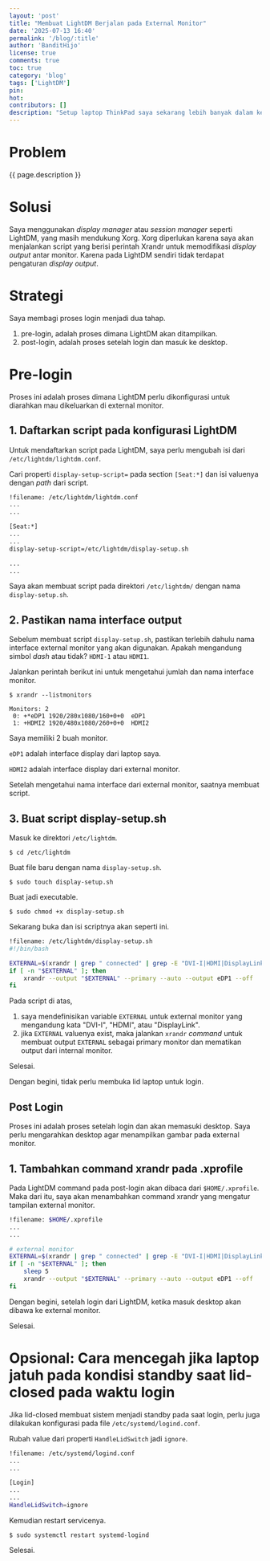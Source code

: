 ```yaml
---
layout: 'post'
title: "Membuat LightDM Berjalan pada External Monitor"
date: '2025-07-13 16:40'
permalink: '/blog/:title'
author: 'BanditHijo'
license: true
comments: true
toc: true
category: 'blog'
tags: ['LightDM']
pin:
hot:
contributors: []
description: "Setup laptop ThinkPad saya sekarang lebih banyak dalam keadaan lid-closed (layar tertutup). Secara default, LightDM akan ditampilkan pada primary monitor, karena laptop saya dalam keadaan tertutup, saya ingin menampilkannya pada external monitor. Sehingga lid akan tetap menutup ketika login."
---
```


# Problem

{{ page.description }}


# Solusi

Saya menggunakan *display manager* atau *session manager* seperti LightDM, yang masih mendukung Xorg. Xorg diperlukan karena saya akan menjalankan script yang berisi perintah Xrandr untuk memodifikasi *display output* antar monitor. Karena pada LightDM sendiri tidak terdapat pengaturan *display output*.

# Strategi

Saya membagi proses login menjadi dua tahap.

1. pre-login, adalah proses dimana LightDM akan ditampilkan.
2. post-login, adalah proses setelah login dan masuk ke desktop.


# Pre-login

Proses ini adalah proses dimana LightDM perlu dikonfigurasi untuk diarahkan mau dikeluarkan di external monitor.


## 1. Daftarkan script pada konfigurasi LightDM

Untuk mendaftarkan script pada LightDM, saya perlu mengubah isi dari `/etc/lightdm/lightdm.conf`.

Cari properti `display-setup-script=` pada section `[Seat:*]` dan isi valuenya dengan *path* dari script.

```bash
!filename: /etc/lightdm/lightdm.conf
...
...

[Seat:*]
...
...
display-setup-script=/etc/lightdm/display-setup.sh

...
...
```

Saya akan membuat script pada direktori `/etc/lightdm/` dengan nama `display-setup.sh`.


## 2. Pastikan nama interface output

Sebelum membuat script `display-setup.sh`, pastikan terlebih dahulu nama interface external monitor yang akan digunakan. Apakah mengandung simbol *dash* atau tidak? `HDMI-1` atau `HDMI1`.

Jalankan perintah berikut ini untuk mengetahui jumlah dan nama interface monitor.

```
$ xrandr --listmonitors
```

```
Monitors: 2
 0: +*eDP1 1920/280x1080/160+0+0  eDP1
 1: +HDMI2 1920/480x1080/260+0+0  HDMI2
```

Saya memiliki 2 buah monitor.

`eDP1` adalah interface display dari laptop saya.

`HDMI2` adalah interface display dari external monitor.

Setelah mengetahui nama interface dari external monitor, saatnya membuat script.


## 3. Buat script display-setup.sh

Masuk ke direktori `/etc/lightdm`.

```
$ cd /etc/lightdm
```

Buat file baru dengan nama `display-setup.sh`.

```
$ sudo touch display-setup.sh
```

Buat jadi executable.

```
$ sudo chmod +x display-setup.sh
```

Sekarang buka dan isi scriptnya akan seperti ini.

```bash
!filename: /etc/lightdm/display-setup.sh
#!/bin/bash

EXTERNAL=$(xrandr | grep " connected" | grep -E "DVI-I|HDMI|DisplayLink" | cut -d" " -f1 | head -n1)
if [ -n "$EXTERNAL" ]; then
    xrandr --output "$EXTERNAL" --primary --auto --output eDP1 --off
fi
```

Pada script di atas,

1. saya mendefinisikan variable `EXTERNAL` untuk external monitor yang mengandung kata "DVI-I", "HDMI", atau "DisplayLink".
2. jika `EXTERNAL` valuenya exist, maka jalankan `xrandr` *command* untuk membuat output `EXTERNAL` sebagai primary monitor dan mematikan output dari internal monitor.

Selesai.

Dengan begini, tidak perlu membuka lid laptop untuk login.


## Post Login

Proses ini adalah proses setelah login dan akan memasuki desktop. Saya perlu mengarahkan desktop agar menampilkan gambar pada external monitor.


## 1. Tambahkan command xrandr pada .xprofile

Pada LightDM command pada post-login akan dibaca dari `$HOME/.xprofile`. Maka dari itu, saya akan menambahkan command xrandr yang mengatur tampilan external monitor.

```bash
!filename: $HOME/.xprofile
...
...

# external monitor
EXTERNAL=$(xrandr | grep " connected" | grep -E "DVI-I|HDMI|DisplayLink" | cut -d" " -f1 | head -n1)
if [ -n "$EXTERNAL" ]; then
    sleep 5
    xrandr --output "$EXTERNAL" --primary --auto --output eDP1 --off
fi
```

Dengan begini, setelah login dari LightDM, ketika masuk desktop akan dibawa ke external monitor.

Selesai.


# Opsional: Cara mencegah jika laptop jatuh pada kondisi standby saat lid-closed pada waktu login

Jika lid-closed membuat sistem menjadi standby pada saat login, perlu juga dilakukan konfigurasi pada file `/etc/systemd/logind.conf`.

Rubah value dari properti `HandleLidSwitch` jadi `ignore`.

```bash
!filename: /etc/systemd/logind.conf
...
...

[Login]
...
...
HandleLidSwitch=ignore
```

Kemudian restart servicenya.

```
$ sudo systemctl restart systemd-logind
```

Selesai.
